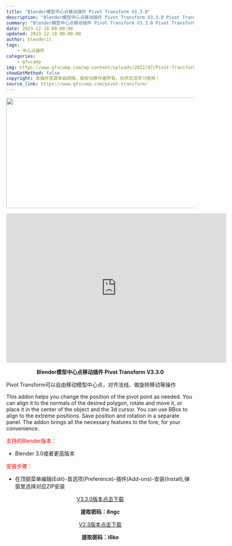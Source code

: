 ```yaml
---
title: "Blender模型中心点移动插件 Pivot Transform V3.3.0"
description: "Blender模型中心点移动插件 Pivot Transform V3.3.0 Pivot Transform可以自由移动模型中心点，对齐法线、做旋转移动等操作 This addon helps yo..."
summary: "Blender模型中心点移动插件 Pivot Transform V3.3.0 Pivot Transform可以自由移动模型中心点，对齐法线、做旋转移动等操作 This addon helps yo..."
date: 2023-12-18 00:00:00
updated: 2023-12-18 00:00:00
author: blenderit
tags: 
    - 中心点插件
categories:
    - gfxcamp
img: https://www.gfxcamp.com/wp-content/uploads/2022/07/Pivot-Transform-V3.jpg
showGetMethod: false
copyright: 本插件资源来自网络，版权归原作者所有，仅供交流学习使用！
source_link: https://www.gfxcamp.com/pivot-transform/
---
```

<div><p><img decoding="async" class="aligncenter size-full wp-image-110037" src="https://www.gfxcamp.com/wp-content/uploads/2022/07/Pivot-Transform-V3.jpg" data-src="https://www.gfxcamp.com/wp-content/uploads/2022/07/Pivot-Transform-V3.jpg" alt="" width="590" height="295" data-srcset="https://www.gfxcamp.com/wp-content/uploads/2022/07/Pivot-Transform-V3.jpg 590w, https://www.gfxcamp.com/wp-content/uploads/2022/07/Pivot-Transform-V3-150x75.jpg 150w" data-sizes="(max-width: 590px) 100vw, 590px"></p><p style="text-align: center;"><iframe loading="lazy" src="https://player.youku.com/embed/XNTk0Mjg4MzcwMA==" width="590" height="400" frameborder="0" allowfullscreen="allowfullscreen" data-mce-fragment="1"></iframe></p><p style="text-align: center;"><strong>Blender模型中心点移动插件 Pivot Transform V3.3.0</strong></p><p>Pivot Transform可以自由移动模型中心点，对齐法线、做旋转移动等操作</p><p>This addon helps you change the position of the pivot point as needed. You can align it to the normals of the desired polygon, rotate and move it, or place it in the center of the object and the 3d cursor. You can use BBox to align to the extreme positions. Save position and rotation in a separate panel. The addon brings all the necessary features to the fore, for your convenience.</p><p style="text-align: left;"><span style="color: #ff0000;">支持的Blender版本：</span></p><ul>
<li style="text-align: left;">Blender 3.0或者更高版本</li>
</ul><p style="text-align: left;"><span style="color: #ff0000;">安装步骤：</span></p><ul>
<li>在顶部菜单编辑(Edit)-首选项(Preference)-插件(Add-ons)-安装(Install),弹窗里选择对应ZIP安装</li>
</ul><p style="text-align: center;"><a class="maxbutton-3 maxbutton maxbutton-baidu" target="_blank" rel="noopener" href="https://pan.baidu.com/s/1noNBH8hpvKtBegyw6skPQw?pwd=8ngc"><span class="mb-text">V3.3.0版本点击下载</span></a></p><p style="text-align: center;"><strong>提取密码：8ngc</strong></p><p style="text-align: center;"><a class="maxbutton-3 maxbutton maxbutton-baidu" target="_blank" rel="noopener" href="https://pan.baidu.com/s/1hfMjJOh4vLGbXPz2j5-n2A?pwd=i6ko"><span class="mb-text">V2.3版本点击下载</span></a></p><p style="text-align: center;"><strong>提取密码：i6ko</strong></p></div>